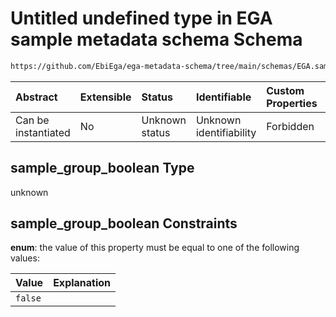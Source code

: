 # Untitled undefined type in EGA sample metadata schema Schema

```txt
https://github.com/EbiEga/ega-metadata-schema/tree/main/schemas/EGA.sample.json#/properties/sample_grouping/oneOf/1/properties/sample_group_boolean
```



| Abstract            | Extensible | Status         | Identifiable            | Custom Properties | Additional Properties | Access Restrictions | Defined In                                                        |
| :------------------ | :--------- | :------------- | :---------------------- | :---------------- | :-------------------- | :------------------ | :---------------------------------------------------------------- |
| Can be instantiated | No         | Unknown status | Unknown identifiability | Forbidden         | Allowed               | none                | [EGA.sample.json*](../out/EGA.sample.json "open original schema") |

## sample_group_boolean Type

unknown

## sample_group_boolean Constraints

**enum**: the value of this property must be equal to one of the following values:

| Value   | Explanation |
| :------ | :---------- |
| `false` |             |
